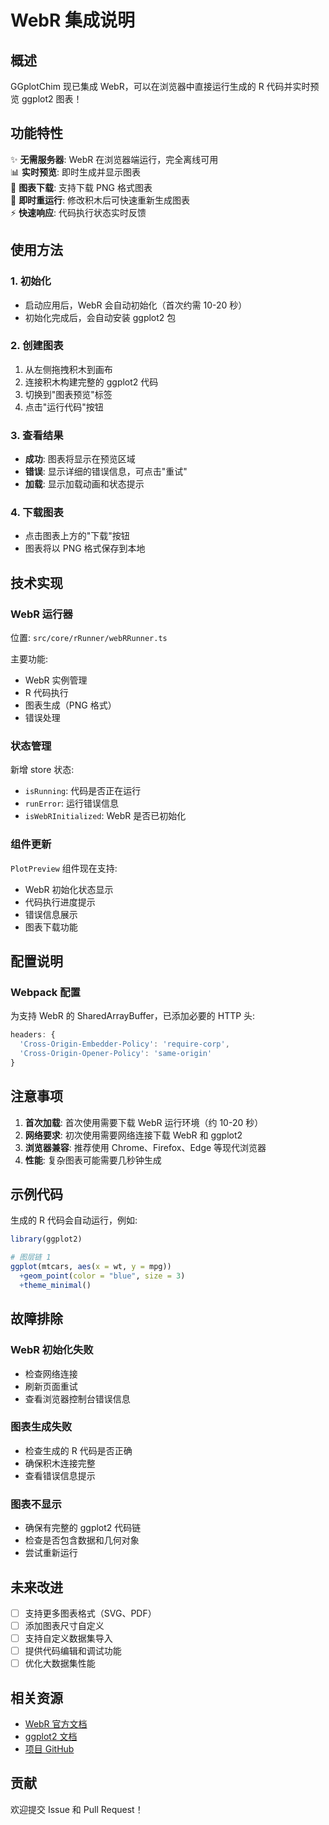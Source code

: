 # WebR 集成说明

## 概述

GGplotChim 现已集成 WebR，可以在浏览器中直接运行生成的 R 代码并实时预览 ggplot2 图表！

## 功能特性

✨ **无需服务器**: WebR 在浏览器端运行，完全离线可用  
📊 **实时预览**: 即时生成并显示图表  
💾 **图表下载**: 支持下载 PNG 格式图表  
🔄 **即时重运行**: 修改积木后可快速重新生成图表  
⚡ **快速响应**: 代码执行状态实时反馈

## 使用方法

### 1. 初始化

- 启动应用后，WebR 会自动初始化（首次约需 10-20 秒）
- 初始化完成后，会自动安装 ggplot2 包

### 2. 创建图表

1. 从左侧拖拽积木到画布
2. 连接积木构建完整的 ggplot2 代码
3. 切换到"图表预览"标签
4. 点击"运行代码"按钮

### 3. 查看结果

- **成功**: 图表将显示在预览区域
- **错误**: 显示详细的错误信息，可点击"重试"
- **加载**: 显示加载动画和状态提示

### 4. 下载图表

- 点击图表上方的"下载"按钮
- 图表将以 PNG 格式保存到本地

## 技术实现

### WebR 运行器

位置: `src/core/rRunner/webRRunner.ts`

主要功能:
- WebR 实例管理
- R 代码执行
- 图表生成（PNG 格式）
- 错误处理

### 状态管理

新增 store 状态:
- `isRunning`: 代码是否正在运行
- `runError`: 运行错误信息
- `isWebRInitialized`: WebR 是否已初始化

### 组件更新

`PlotPreview` 组件现在支持:
- WebR 初始化状态显示
- 代码执行进度提示
- 错误信息展示
- 图表下载功能

## 配置说明

### Webpack 配置

为支持 WebR 的 SharedArrayBuffer，已添加必要的 HTTP 头:

```javascript
headers: {
  'Cross-Origin-Embedder-Policy': 'require-corp',
  'Cross-Origin-Opener-Policy': 'same-origin'
}
```

## 注意事项

1. **首次加载**: 首次使用需要下载 WebR 运行环境（约 10-20 秒）
2. **网络要求**: 初次使用需要网络连接下载 WebR 和 ggplot2
3. **浏览器兼容**: 推荐使用 Chrome、Firefox、Edge 等现代浏览器
4. **性能**: 复杂图表可能需要几秒钟生成

## 示例代码

生成的 R 代码会自动运行，例如:

```r
library(ggplot2)

# 图层链 1
ggplot(mtcars, aes(x = wt, y = mpg))
  +geom_point(color = "blue", size = 3)
  +theme_minimal()
```

## 故障排除

### WebR 初始化失败

- 检查网络连接
- 刷新页面重试
- 查看浏览器控制台错误信息

### 图表生成失败

- 检查生成的 R 代码是否正确
- 确保积木连接完整
- 查看错误信息提示

### 图表不显示

- 确保有完整的 ggplot2 代码链
- 检查是否包含数据和几何对象
- 尝试重新运行

## 未来改进

- [ ] 支持更多图表格式（SVG、PDF）
- [ ] 添加图表尺寸自定义
- [ ] 支持自定义数据集导入
- [ ] 提供代码编辑和调试功能
- [ ] 优化大数据集性能

## 相关资源

- [WebR 官方文档](https://docs.r-wasm.org/webr/latest/)
- [ggplot2 文档](https://ggplot2.tidyverse.org/)
- [项目 GitHub](https://github.com/yourusername/ggplotchim)

## 贡献

欢迎提交 Issue 和 Pull Request！


